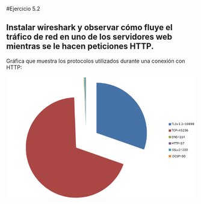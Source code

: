 #Ejercicio 5.2
##  Instalar wireshark y observar cómo fluye el tráfico de red en uno de los servidores web mientras se le hacen peticiones HTTP.
 
Gráfica que muestra los protocolos utilizados durante una conexión con HTTP:

![texto alternativo](https://github.com/jmbarranco/SWAP1516/blob/master/Imagenes/grafica-wireshark.png)


